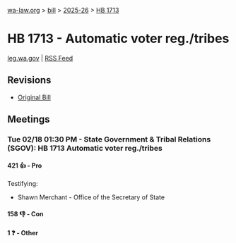 [wa-law.org](/) > [bill](/bill/) > [2025-26](/bill/2025-26/) > [HB 1713](/bill/2025-26/hb/1713/)

# HB 1713 - Automatic voter reg./tribes
[leg.wa.gov](https://app.leg.wa.gov/billsummary?BillNumber=1713&Year=2025&Initiative=false) | [RSS Feed](./rss.xml)

## Revisions
* [Original Bill](1/)

## Meetings
### Tue 02/18 01:30 PM - State Government & Tribal Relations (SGOV): HB 1713 Automatic voter reg./tribes
#### 421 👍 - Pro
Testifying:
* Shawn Merchant - Office of the Secretary of State

#### 158 👎 - Con

#### 1 ❓ - Other
